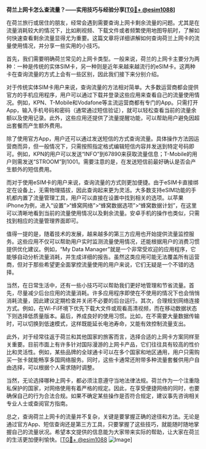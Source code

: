 **荷兰上网卡怎么查流量？——实用技巧与经验分享[[TG💪+ @esim1088](https://t.me/s/esim1088)]**

在荷兰旅行或居住的朋友，经常会遇到需要查询上网卡剩余流量的问题。尤其是在流量消耗较大的情况下，比如刷视频、下载文件或者频繁使用地图导航时，了解如何快速查看剩余流量显得尤为重要。这篇文章将详细讲解如何查询荷兰上网卡的流量使用情况，并分享一些实用的小技巧。

首先，我们需要明确荷兰常见的上网卡类型。一般来说，荷兰的上网卡主要分为两种：一种是传统的实体SIM卡，另一种则是近年来越来越流行的eSIM卡。这两种卡在查询流量的方式上会有一些区别，因此我们接下来分别介绍。

对于传统实体SIM卡用户来说，查询流量的方法相对简单。大多数运营商都会提供官方的手机应用程序，用户可以通过下载并登录这些应用来查看自己的流量使用情况。例如，KPN、T-Mobile和Vodafone等主流运营商都有专门的App。只需打开App，输入手机号码和密码（通常通过短信验证），就可以轻松查看当前的流量余额以及使用记录。此外，这些应用还提供了流量提醒功能，可以帮助用户避免因超出套餐而产生额外费用。

除了使用官方App，用户还可以通过发送短信的方式查询流量。具体操作方法因运营商而异，但一般情况下，只需按照指定格式编辑短信内容并发送到特定号码即可。例如，KPN的用户可以发送“INFO”到67890来获取流量信息；T-Mobile的用户则需发送“STROOM”到1001。需要注意的是，在发送短信前最好确认是否会产生额外的短信费用。

而对于使用eSIM卡的用户来说，查询流量的方式则更加便捷。由于eSIM卡直接绑定在设备上，无需物理插拔，因此查询起来更为灵活。大多数支持eSIM功能的手机都内置了流量管理工具，用户可以直接在设置中找到相关的选项。以苹果iPhone为例，进入“设置”>“蜂窝网络”>“蜂窝数据选项”>“蜂窝数据计划”，在这里可以清晰地看到当前的流量使用情况以及剩余流量。安卓手机的操作也类似，只需找到相应的流量管理界面即可。

值得一提的是，随着技术的发展，越来越多的第三方应用也开始提供流量监控服务。这些应用不仅可以帮助用户实时监测流量使用情况，还能根据用户的消费习惯提供优化建议。例如，“My Data Manager”就是一个非常受欢迎的应用程序，它能够自动分析流量消耗，并生成详细的报告。虽然这类应用可能无法覆盖所有运营商，但对于那些希望更全面掌控流量使用的用户来说，它们无疑是一个不错的选择。

当然，在日常生活中，还有一些小技巧可以帮助我们更好地管理和节省流量。首先，尽量减少后台应用的流量消耗。许多应用程序即使在不使用的情况下也会悄悄消耗流量，因此建议定期检查并关闭不必要的后台运行。其次，合理规划网络连接方式。例如，在Wi-Fi环境下优先下载大文件或观看高清视频，而在移动数据状态下则选择低质量版本。最后，养成良好的使用习惯。比如，在不需要大量数据传输时，可以切换到低速模式，这样既能延长电池寿命，又能有效控制流量支出。

此外，对于经常往返于荷兰和其他国家的旅客而言，选择合适的上网卡方案同样至关重要。目前市面上有许多针对国际漫游的上网卡产品，它们往往具有较高的性价比和灵活性。例如，某些品牌的全球通卡可以在多个国家和地区通用，用户只需购买一张卡就能畅享多国网络服务。同时，这些卡通常还附带多种流量套餐供用户自由选择，可以根据个人需求随时调整。

当然，无论选择哪种上网卡，都必须注意遵守当地法律法规。荷兰作为一个注重隐私保护的国家，对网络使用有着严格的规定。因此，在享受便捷网络的同时，也要确保自己的行为合法合规。如果不确定某些操作是否符合规定，建议事先咨询相关专业人士或查阅官方指南。

总之，查询荷兰上网卡的流量并不复杂，关键是要掌握正确的途径和方法。无论是通过官方App、短信查询还是第三方工具，只要掌握了这些技巧，就能随时随地掌握自己的流量状况。希望本文提供的信息能为大家带来实际的帮助，让大家在荷兰的生活更加便利愉快。[[TG💪+ @esim1088](https://t.me/s/esim1088) ![Image](https://i.postimg.cc/4NQfJmqS/Snipaste-2025-05-13-00-14-12.png)]